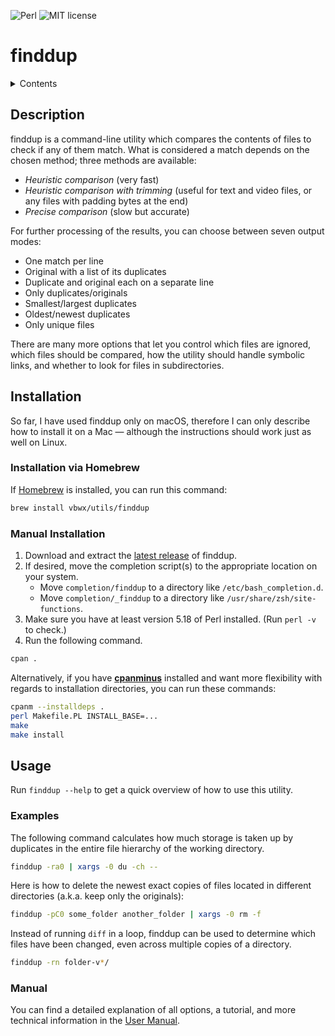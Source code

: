 ![Perl](https://img.shields.io/github/languages/top/vbwx/finddup?style=flat)
![MIT license](https://img.shields.io/github/license/vbwx/finddup?style=flat)

# finddup

<details>
	<summary>Contents</summary>
	<ol>
		<li><a href="#description">Description</a></li>
		<li>
			<a href="#installation">Installation</a>
			<ol type="i">
				<li><a href="#installation-via-homebrew">Installation via Homebrew</a></li>
				<li><a href="#manual-installation">Manual Installation</a></li>
			</ol>
		</li>
		<li>
			<a href="#usage">Usage</a>
			<ol type="i">
				<li><a href="#examples">Examples</a></li>
				<li><a href="#manual">Manual</a></li>
			</ol>
		</li>
	</ol>
</details>

## Description

finddup is a command-line utility which compares the contents of files to check if any of them match.
What is considered a match depends on the chosen method; three methods are available:

- *Heuristic comparison* (very fast)
- *Heuristic comparison with trimming* (useful for text and video files, or any files with padding bytes at the end)
- *Precise comparison* (slow but accurate)

For further processing of the results, you can choose between seven output modes:

- One match per line
- Original with a list of its duplicates
- Duplicate and original each on a separate line
- Only duplicates/originals
- Smallest/largest duplicates
- Oldest/newest duplicates
- Only unique files

There are many more options that let you control which files are ignored, which files should be compared, how the utility should handle symbolic links, and whether to look for files in subdirectories.

## Installation

So far, I have used finddup only on macOS, therefore I can only describe how to install it on a Mac — although the instructions should work just as well on Linux.

### Installation via Homebrew

If [Homebrew](https://brew.sh) is installed, you can run this command:

```sh
brew install vbwx/utils/finddup
```

### Manual Installation

1. Download and extract the [latest release](https://github.com/vbwx/finddup/releases/latest) of finddup.
2. If desired, move the completion script(s) to the appropriate location on your system.
   - Move `completion/finddup` to a directory like `/etc/bash_completion.d`.
   - Move `completion/_finddup` to a directory like `/usr/share/zsh/site-functions`.
3. Make sure you have at least version 5.18 of Perl installed. (Run `perl -v` to check.)
4. Run the following command.

```sh
cpan .
```

Alternatively, if you have [**cpanminus**](https://metacpan.org/pod/App::cpanminus) installed and want more flexibility with regards to installation directories, you can run these commands:

```sh
cpanm --installdeps .
perl Makefile.PL INSTALL_BASE=...
make
make install
```

## Usage

Run `finddup --help` to get a quick overview of how to use this utility.

### Examples

The following command calculates how much storage is taken up by duplicates in the entire file hierarchy of the working directory.

```sh
finddup -ra0 | xargs -0 du -ch --
```

Here is how to delete the newest exact copies of files located in different directories (a.k.a. keep only the originals):

```sh
finddup -pC0 some_folder another_folder | xargs -0 rm -f
```

Instead of running `diff` in a loop, finddup can be used to determine which files have been changed, even across multiple copies of a directory.

```sh
finddup -rn folder-v*/
```

### Manual

You can find a detailed explanation of all options, a tutorial, and more technical information in the [User Manual](Manual.md).

